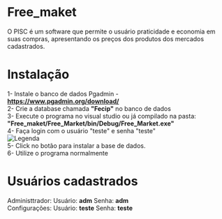 # Free_maket
O PISC é um software que permite o usuário praticidade e economia em suas compras, apresentando os preços dos produtos dos mercados cadastrados.

# Instalação
1- Instale o banco de dados Pgadmin - **https://www.pgadmin.org/download/**  
2- Crie a database chamada **"Fecip"** no banco de dados   
3- Execute o programa no visual studio ou já compilado na pasta: **"Free_maket/Free_Market/bin/Debug/Free_Market.exe"**    
4- Faça login com o usuário "teste" e senha "teste"   
![Legenda](https://i.imgur.com/V5kvEeL.png)	  
5- Click no botão para instalar a base de dados.   
6- Utilize o programa normalmente   

# Usuários cadastrados
Administtrador:  Usuário: **adm**        Senha: **adm**  
Configurações:   Usuário: **teste**      Senha: **teste**

